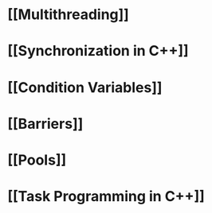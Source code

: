 
# [[Multithreading]]

# [[Synchronization in C++]]

# [[Condition Variables]]

# [[Barriers]]

# [[Pools]]

# [[Task Programming in C++]]

